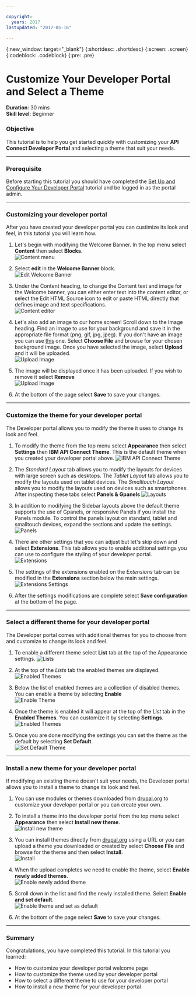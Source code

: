 ---copyright:  years: 2017lastupdated: "2017-05-16"---{:new_window: target="_blank"}{:shortdesc: .shortdesc}{:screen: .screen}{:codeblock: .codeblock}{:pre: .pre}# Customize Your Developer Portal and Select a Theme
**Duration**: 30 mins  
**Skill level**: Beginner  


### Objective
This tutorial is to help you get started quickly with customizing your **API Connect Developer Portal** and selecting a theme that suit your needs.

---

### Prerequisite

Before starting this tutorial you should have completed the [Set Up and Configure Your Developer Portal](https://github.com/ibm-apiconnect/getting-started/blob/master/bluemix/setup-config-customize-dev-portal/README.md) tutorial and be logged in as the portal admin.

---


### Customizing your developer portal
After you have created your developer portal you can custimize its look and feel, in this tutorial you will learn how.

1. Let's begin with modifying the Welcome Banner. In the top menu select **Content** then select **Blocks**.  
  ![Content menu](images/3.1-content.png)

2. Select **edit** in the **Welcome Banner** block.  
  ![Edit Welcome Banner](images/3.2-edit.png)

3. Under the Content heading, to change the Content text and image for the Welcome banner, you can either enter text into the content editor, or select the Edit HTML Source icon to edit or paste HTML directly that defines image and text specifications.  
  ![Content editor](images/3.3-content.png) 

4. Let's also add an image to our home screen! Scroll down to the Image heading. Find an image to use for your background and save it in the appropriate file format (png, gif, jpg, jpeg). If you don't have an image you can use [this](Cloudy_Day.png) one.  Select **Choose File** and browse for your chosen background image. Once you have selected the image, select **Upload** and it will be uploaded.  
  ![Upload Image](images/3.4-image.png)

5. The image will be displayed once it has been uploaded.  If you wish to remove it select **Remove**  
  ![Upload Image](images/3.5-uploaded-image.png)
 
6. At the bottom of the page select **Save** to save your changes.  
  
---

### Customize the theme for your developer portal
The Developer portal allows you to modify the theme it uses to change its look and feel.

1. To modify the theme from the top menu select **Appearance** then select **Settings** then **IBM API Connect Theme**.  This is the default theme when you created your developer portal above.
  ![IBM API Connect Theme](images/4.1-APIC-theme.png) 


2. The *Standard Layout* tab allows you to modify the layouts for devices with large screen such as desktops.  The *Tablet Layout* tab allows you to modify the layouts used on tablet devices.  The *Smalltouch Layout* allows you to modify the layouts used on devices such as smartphones.  After inspecting these tabs select **Panels & Gpanels** 
  ![Layouts](images/4.2-layout.png)

3. In addition to modifying the Sidebar layouts above the default theme supports the use of Gpanels, or responsive Panels if you install the Panels module.  To control the panels layout on standard, tablet and smalltouch devices, expand the sections and update the settings.  
  ![Panels](images/4.3-panels.png) 

4. There are other settings that you can adjust but let's skip down and select **Extensions**. This tab allows you to enable additional settings you can use   to configure the styling of your developer portal.  
  ![Extensions](images/4.4-extensions.png)

5. The settings of the extensions enabled on the *Extensions* tab can be modified in the **Extensions** section below the main settings.     
  ![Extensions Settings](images/4.5-extension-settings.png)

6. After the settings modifications are complete select **Save configuration** at the bottom of the page.

---

### Select a different theme for your developer portal
The Developer portal comes with additional themes for you to choose from and customize to change its look and feel.

1. To enable a different theme select **List** tab at the top of the Appearance settings.
  ![Lists](images/5.1-list.png) 

2. At the top of the *Lists* tab the enabled themes are displayed. 
  ![Enabled Themes](images/5.2-enabled-themes.png)

3. Below the list of enabled themes are a collection of disabled themes.  You can enable a theme by selecting **Enable**   
  ![Enable Theme](images/5.3-enable-theme.png) 

4. Once the theme is enabled it will appear at the top of the *List* tab in the **Enabled Themes**.  You can customize it by selecting **Settings**.  
  ![Enabled Themes](images/5.4-theme-settings.png)

5. Once you are done modifying the settings you can set the theme as the default by selecting **Set Default**.     
  ![Set Default Theme](images/5.5-set-default.png)

---

### Install a new theme for your developer portal
If modifying an existing theme doesn't suit your needs, the Developer portal allows you to install a theme to change its look and feel.

1. You can use modules or themes downloaded from [drupal.org](http://drupal.org) to customize your developer portal or you can create your own.

2. To install a theme into the developer portal from the top menu select **Appearance** then select **Install new theme**.  
  ![Install new theme](images/6.2-install-new.png)

3. You can install themes directly from [drupal.org](http://drupal.org) using a URL or you can upload a theme you downloaded or created by select **Choose File** and browse for the theme and then select **Install**.  
  ![Install](images/6.3-install.png) 

4. When the upload completes we need to enable the theme, select **Enable newly added themes**.  
  ![Enable newly added theme](images/6.4-upload.png)

5. Scroll down in the list and find the newly installed theme. Select **Enable and set default**.  
  ![Enable theme and set as default](images/6.5-enable.png)

6. At the bottom of the page select **Save** to save your changes.  

---

### Summary
Congratulations, you have completed this tutorial.  In this tutorial you learned:

* How to customize your developer portal welcome page
* How to customize the theme used by your developer portal 
* How to select a different theme to use for your developer portal
* How to install a new theme for your developer portal

  



  
